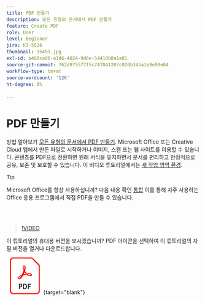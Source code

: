 ```yaml
---
title: PDF 만들기
description: 모든 유형의 문서에서 PDF 만들기
feature: Create PDF
role: User
level: Beginner
jira: KT-5526
thumbnail: 35491.jpg
exl-id: a480ca00-a1d6-4024-9d6e-54418b8a1a81
source-git-commit: 762d975577f5c747841207c020b345a1e9e98e04
workflow-type: tm+mt
source-wordcount: '126'
ht-degree: 0%

---
```


# PDF 만들기

방법 알아보기 [모든 유형의 문서에서 PDF 만들기](https://www.adobe.com/kr/acrobat/online/convert-pdf.html). Microsoft Office 또는 Creative Cloud 앱에서 만든 파일로 시작하거나 이미지, 스캔 또는 웹 사이트를 이용할 수 있습니다. 콘텐츠를 PDF으로 전환하면 원래 서식을 유지하면서 문서를 편리하고 안정적으로 공유, 보존 및 보호할 수 있습니다. 이 비디오 튜토리얼에서는 [새 작업 영역 환경](new-workspace.md).

>[!TIP]
>
>Microsoft Office를 항상 사용하십니까? 다음 내용 확인 [통합](../integrate/integrate-overview.md#microsoft) 이를 통해 자주 사용하는 Office 응용 프로그램에서 직접 PDF을 만들 수 있습니다.

<br> 

>[!VIDEO](https://video.tv.adobe.com/v/35491?quality=12&learn=on&hidetitle=true)

이 튜토리얼의 휴대용 버전을 보시겠습니까? PDF 아이콘을 선택하여 이 튜토리얼의 자필 버전을 열거나 다운로드합니다.

[![PDF 아이콘 이미지](../assets/acrobat_PDF_96.png)](../assets/create_a_pdf.pdf){target="blank"}